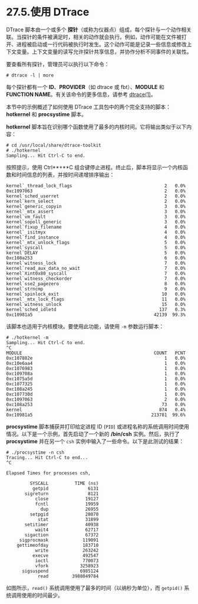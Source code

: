 # 27.5.使用 DTrace

DTrace 脚本由一个或多个 **探针**（或称为仪器点）组成，每个探针与一个动作相关联。当探针的条件被满足时，相关的动作就会执行。例如，动作可能在文件被打开、进程被启动或一行代码被执行时发生。这个动作可能是记录一些信息或修改上下文变量。上下文变量的读写允许探针共享信息，并协作分析不同事件的关联性。

要查看所有探针，管理员可以执行以下命令：

```
# dtrace -l | more
```

每个探针都有一个 **ID**、**PROVIDER**（如 dtrace 或 fbt）、**MODULE** 和 **FUNCTION NAME**。有关该命令的更多信息，请参考 [dtrace(1)](https://man.freebsd.org/cgi/man.cgi?query=dtrace&sektion=1&format=html)。

本节中的示例概述了如何使用 DTrace 工具包中的两个完全支持的脚本：**hotkernel** 和 **procsystime** 脚本。

**hotkernel** 脚本旨在识别哪个函数使用了最多的内核时间。它将输出类似于以下内容：

```
# cd /usr/local/share/dtrace-toolkit
# ./hotkernel
Sampling... Hit Ctrl-C to end.
```

按照提示，使用 Ctrl\*\*+\*\*C 组合键停止进程。终止后，脚本将显示一个内核函数和时间信息的列表，并按时间递增排序输出：

```
kernel`_thread_lock_flags                                   2   0.0%
0xc1097063                                                  2   0.0%
kernel`sched_userret                                        2   0.0%
kernel`kern_select                                          2   0.0%
kernel`generic_copyin                                       3   0.0%
kernel`_mtx_assert                                          3   0.0%
kernel`vm_fault                                             3   0.0%
kernel`sopoll_generic                                       3   0.0%
kernel`fixup_filename                                       4   0.0%
kernel`_isitmyx                                             4   0.0%
kernel`find_instance                                        4   0.0%
kernel`_mtx_unlock_flags                                    5   0.0%
kernel`syscall                                              5   0.0%
kernel`DELAY                                                5   0.0%
0xc108a253                                                  6   0.0%
kernel`witness_lock                                         7   0.0%
kernel`read_aux_data_no_wait                                7   0.0%
kernel`Xint0x80_syscall                                     7   0.0%
kernel`witness_checkorder                                   7   0.0%
kernel`sse2_pagezero                                        8   0.0%
kernel`strncmp                                              9   0.0%
kernel`spinlock_exit                                       10   0.0%
kernel`_mtx_lock_flags                                     11   0.0%
kernel`witness_unlock                                      15   0.0%
kernel`sched_idletd                                       137   0.3%
0xc10981a5                                              42139  99.3%
```

该脚本也适用于内核模块。要使用此功能，请使用 `-m` 参数运行脚本：

```
# ./hotkernel -m
Sampling... Hit Ctrl-C to end.
^C
MODULE                                                  COUNT   PCNT
0xc107882e                                                  1   0.0%
0xc10e6aa4                                                  1   0.0%
0xc1076983                                                  1   0.0%
0xc109708a                                                  1   0.0%
0xc1075a5d                                                  1   0.0%
0xc1077325                                                  1   0.0%
0xc108a245                                                  1   0.0%
0xc107730d                                                  1   0.0%
0xc1097063                                                  2   0.0%
0xc108a253                                                 73   0.0%
kernel                                                    874   0.4%
0xc10981a5                                             213781  99.6%
```

**procsystime** 脚本捕获并打印给定进程 ID (`PID`) 或进程名称的系统调用时间使用情况。以下是一个示例，首先启动了一个新的 **/bin/csh** 实例。然后，执行了 **procsystime** 并在另一个 `csh` 实例中输入了一些命令。以下是此测试的结果：

```
# ./procsystime -n csh
Tracing... Hit Ctrl-C to end...
^C

Elapsed Times for processes csh,

         SYSCALL          TIME (ns)
          getpid               6131
       sigreturn               8121
           close              19127
           fcntl              19959
             dup              26955
         setpgid              28070
            stat              31899
       setitimer              40938
           wait4              62717
       sigaction              67372
     sigprocmask             119091
    gettimeofday             183710
           write             263242
          execve             492547
           ioctl             770073
           vfork            3258923
      sigsuspend            6985124
            read         3988049784
```

如图所示，`read()` 系统调用使用了最多的时间（以纳秒为单位），而 `getpid()` 系统调用使用的时间最少。
